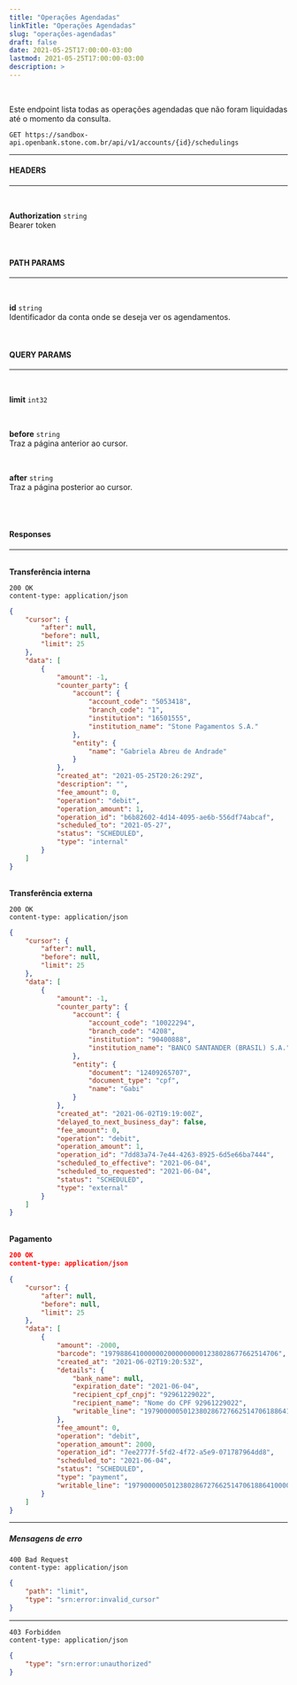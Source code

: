 ```yaml
---
title: "Operações Agendadas"
linkTitle: "Operações Agendadas"
slug: "operações-agendadas"
draft: false
date: 2021-05-25T17:00:00-03:00
lastmod: 2021-05-25T17:00:00-03:00
description: >
---
```

<br>

Este endpoint lista todas as operações agendadas que não foram liquidadas até o momento da consulta.

```
GET https://sandbox-api.openbank.stone.com.br/api/v1/accounts/{id}/schedulings
```

---

#### **HEADERS**

---

<br>

**Authorization** `string`
<br>Bearer token

<br>

#### **PATH PARAMS**

---
<br>

**id** `string`
<br>Identificador da conta onde se deseja ver os agendamentos.

<br>

#### **QUERY PARAMS**

---
<br>

**limit**  `int32`

<br>

**before**  `string`<br>
Traz a página anterior ao cursor.

<br>

**after**  `string`<br>
Traz a página posterior ao cursor.

<br><br>

#### **Responses**
---

<br> **Transferência interna**

```
200 OK
content-type: application/json
```

```json
{
    "cursor": {
        "after": null,
        "before": null,
        "limit": 25
    },
    "data": [
        {
            "amount": -1,
            "counter_party": {
                "account": {
                    "account_code": "5053418",
                    "branch_code": "1",
                    "institution": "16501555",
                    "institution_name": "Stone Pagamentos S.A."
                },
                "entity": {
                    "name": "Gabriela Abreu de Andrade"
                }
            },
            "created_at": "2021-05-25T20:26:29Z",
            "description": "",
            "fee_amount": 0,
            "operation": "debit",
            "operation_amount": 1,
            "operation_id": "b6b82602-4d14-4095-ae6b-556df74abcaf",
            "scheduled_to": "2021-05-27",
            "status": "SCHEDULED",
            "type": "internal"
        }
    ]
}
```

<br> **Transferência externa**

```
200 OK
content-type: application/json
```

```json
{
    "cursor": {
        "after": null,
        "before": null,
        "limit": 25
    },
    "data": [
        {
            "amount": -1,
            "counter_party": {
                "account": {
                    "account_code": "10022294",
                    "branch_code": "4208",
                    "institution": "90400888",
                    "institution_name": "BANCO SANTANDER (BRASIL) S.A."
                },
                "entity": {
                    "document": "12409265707",
                    "document_type": "cpf",
                    "name": "Gabi"
                }
            },
            "created_at": "2021-06-02T19:19:00Z",
            "delayed_to_next_business_day": false,
            "fee_amount": 0,
            "operation": "debit",
            "operation_amount": 1,
            "operation_id": "7dd83a74-7e44-4263-8925-6d5e66ba7444",
            "scheduled_to_effective": "2021-06-04",
            "scheduled_to_requested": "2021-06-04",
            "status": "SCHEDULED",
            "type": "external"
        }
    ]
} 
```

<br> **Pagamento**

```json
200 OK
content-type: application/json
```

```json
{
    "cursor": {
        "after": null,
        "before": null,
        "limit": 25
    },
    "data": [
        {
            "amount": -2000,
            "barcode": "19798864100000020000000001238028677662514706",
            "created_at": "2021-06-02T19:20:53Z",
            "details": {
                "bank_name": null,
                "expiration_date": "2021-06-04",
                "recipient_cpf_cnpj": "92961229022",
                "recipient_name": "Nome do CPF 92961229022",
                "writable_line": "19790000050123802867276625147061886410000002000"
            },
            "fee_amount": 0,
            "operation": "debit",
            "operation_amount": 2000,
            "operation_id": "7ee2777f-5fd2-4f72-a5e9-071787964dd8",
            "scheduled_to": "2021-06-04",
            "status": "SCHEDULED",
            "type": "payment",
            "writable_line": "19790000050123802867276625147061886410000002000"
        }
    ]
} 
```

---
##### **Mensagens de erro**

```
400 Bad Request
content-type: application/json
```

```json
{
    "path": "limit",
    "type": "srn:error:invalid_cursor"
}
```
---

```
403 Forbidden
content-type: application/json
```

```json
{
    "type": "srn:error:unauthorized"
}
```
